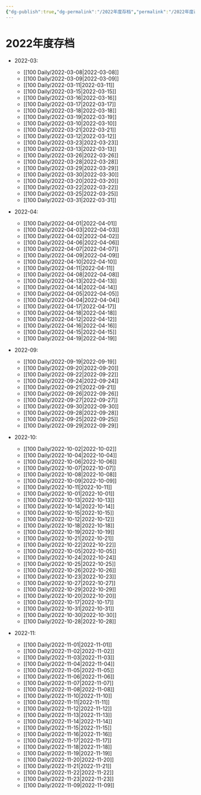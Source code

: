 ```yaml
---
{"dg-publish":true,"dg-permalink":"/2022年度存档","permalink":"/2022年度存档/"}
---
```


# 2022年度存档


- 2022-03: 
    - [[100 Daily/2022-03-08\|2022-03-08]]
    - [[100 Daily/2022-03-09\|2022-03-09]]
    - [[100 Daily/2022-03-11\|2022-03-11]]
    - [[100 Daily/2022-03-15\|2022-03-15]]
    - [[100 Daily/2022-03-16\|2022-03-16]]
    - [[100 Daily/2022-03-17\|2022-03-17]]
    - [[100 Daily/2022-03-18\|2022-03-18]]
    - [[100 Daily/2022-03-19\|2022-03-19]]
    - [[100 Daily/2022-03-10\|2022-03-10]]
    - [[100 Daily/2022-03-21\|2022-03-21]]
    - [[100 Daily/2022-03-12\|2022-03-12]]
    - [[100 Daily/2022-03-23\|2022-03-23]]
    - [[100 Daily/2022-03-13\|2022-03-13]]
    - [[100 Daily/2022-03-26\|2022-03-26]]
    - [[100 Daily/2022-03-28\|2022-03-28]]
    - [[100 Daily/2022-03-29\|2022-03-29]]
    - [[100 Daily/2022-03-30\|2022-03-30]]
    - [[100 Daily/2022-03-20\|2022-03-20]]
    - [[100 Daily/2022-03-22\|2022-03-22]]
    - [[100 Daily/2022-03-25\|2022-03-25]]
    - [[100 Daily/2022-03-31\|2022-03-31]]

- 2022-04: 
    - [[100 Daily/2022-04-01\|2022-04-01]]
    - [[100 Daily/2022-04-03\|2022-04-03]]
    - [[100 Daily/2022-04-02\|2022-04-02]]
    - [[100 Daily/2022-04-06\|2022-04-06]]
    - [[100 Daily/2022-04-07\|2022-04-07]]
    - [[100 Daily/2022-04-09\|2022-04-09]]
    - [[100 Daily/2022-04-10\|2022-04-10]]
    - [[100 Daily/2022-04-11\|2022-04-11]]
    - [[100 Daily/2022-04-08\|2022-04-08]]
    - [[100 Daily/2022-04-13\|2022-04-13]]
    - [[100 Daily/2022-04-14\|2022-04-14]]
    - [[100 Daily/2022-04-05\|2022-04-05]]
    - [[100 Daily/2022-04-04\|2022-04-04]]
    - [[100 Daily/2022-04-17\|2022-04-17]]
    - [[100 Daily/2022-04-18\|2022-04-18]]
    - [[100 Daily/2022-04-12\|2022-04-12]]
    - [[100 Daily/2022-04-16\|2022-04-16]]
    - [[100 Daily/2022-04-15\|2022-04-15]]
    - [[100 Daily/2022-04-19\|2022-04-19]]

- 2022-09: 
    - [[100 Daily/2022-09-19\|2022-09-19]]
    - [[100 Daily/2022-09-20\|2022-09-20]]
    - [[100 Daily/2022-09-22\|2022-09-22]]
    - [[100 Daily/2022-09-24\|2022-09-24]]
    - [[100 Daily/2022-09-21\|2022-09-21]]
    - [[100 Daily/2022-09-26\|2022-09-26]]
    - [[100 Daily/2022-09-27\|2022-09-27]]
    - [[100 Daily/2022-09-30\|2022-09-30]]
    - [[100 Daily/2022-09-28\|2022-09-28]]
    - [[100 Daily/2022-09-25\|2022-09-25]]
    - [[100 Daily/2022-09-29\|2022-09-29]]

- 2022-10: 
    - [[100 Daily/2022-10-02\|2022-10-02]]
    - [[100 Daily/2022-10-04\|2022-10-04]]
    - [[100 Daily/2022-10-06\|2022-10-06]]
    - [[100 Daily/2022-10-07\|2022-10-07]]
    - [[100 Daily/2022-10-08\|2022-10-08]]
    - [[100 Daily/2022-10-09\|2022-10-09]]
    - [[100 Daily/2022-10-11\|2022-10-11]]
    - [[100 Daily/2022-10-01\|2022-10-01]]
    - [[100 Daily/2022-10-13\|2022-10-13]]
    - [[100 Daily/2022-10-14\|2022-10-14]]
    - [[100 Daily/2022-10-15\|2022-10-15]]
    - [[100 Daily/2022-10-12\|2022-10-12]]
    - [[100 Daily/2022-10-18\|2022-10-18]]
    - [[100 Daily/2022-10-19\|2022-10-19]]
    - [[100 Daily/2022-10-21\|2022-10-21]]
    - [[100 Daily/2022-10-22\|2022-10-22]]
    - [[100 Daily/2022-10-05\|2022-10-05]]
    - [[100 Daily/2022-10-24\|2022-10-24]]
    - [[100 Daily/2022-10-25\|2022-10-25]]
    - [[100 Daily/2022-10-26\|2022-10-26]]
    - [[100 Daily/2022-10-23\|2022-10-23]]
    - [[100 Daily/2022-10-27\|2022-10-27]]
    - [[100 Daily/2022-10-29\|2022-10-29]]
    - [[100 Daily/2022-10-20\|2022-10-20]]
    - [[100 Daily/2022-10-17\|2022-10-17]]
    - [[100 Daily/2022-10-31\|2022-10-31]]
    - [[100 Daily/2022-10-30\|2022-10-30]]
    - [[100 Daily/2022-10-28\|2022-10-28]]

- 2022-11: 
    - [[100 Daily/2022-11-01\|2022-11-01]]
    - [[100 Daily/2022-11-02\|2022-11-02]]
    - [[100 Daily/2022-11-03\|2022-11-03]]
    - [[100 Daily/2022-11-04\|2022-11-04]]
    - [[100 Daily/2022-11-05\|2022-11-05]]
    - [[100 Daily/2022-11-06\|2022-11-06]]
    - [[100 Daily/2022-11-07\|2022-11-07]]
    - [[100 Daily/2022-11-08\|2022-11-08]]
    - [[100 Daily/2022-11-10\|2022-11-10]]
    - [[100 Daily/2022-11-11\|2022-11-11]]
    - [[100 Daily/2022-11-12\|2022-11-12]]
    - [[100 Daily/2022-11-13\|2022-11-13]]
    - [[100 Daily/2022-11-14\|2022-11-14]]
    - [[100 Daily/2022-11-15\|2022-11-15]]
    - [[100 Daily/2022-11-16\|2022-11-16]]
    - [[100 Daily/2022-11-17\|2022-11-17]]
    - [[100 Daily/2022-11-18\|2022-11-18]]
    - [[100 Daily/2022-11-19\|2022-11-19]]
    - [[100 Daily/2022-11-20\|2022-11-20]]
    - [[100 Daily/2022-11-21\|2022-11-21]]
    - [[100 Daily/2022-11-22\|2022-11-22]]
    - [[100 Daily/2022-11-23\|2022-11-23]]
    - [[100 Daily/2022-11-09\|2022-11-09]]

